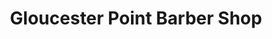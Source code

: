 ---
title: "Gloucester Point Barber Shop"
url: /gloucester-point/gloucester-point-barber-shop/
shop: hairdresser
---